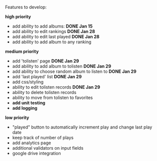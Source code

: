 Features to develop:


**high priority**
* add ability to add albums: **DONE Jan 15**
* add ability to edit rankings **DONE Jan 28**
* add ability to edit last played **DONE Jan 28**
* add ability to add album to any ranking


**medium priority**
* add 'tolisten' page **DONE Jan 29**
* add ability to add album to tolisten **DONE Jan 29**
* add ability to choose random album to listen to **DONE Jan 29**
* add 'last played' list **DONE Jan 29**
* add css/styling
* ability to edit tolisten records **DONE Jan 29**
* ability to delete tolisten records
* ability to move from tolisten to favorites
* **add unit testing**
* **add logging**

**low priority**
* "played" button to automatically increment play and change last play date
* keep track of number of plays
* add analytics page
* additional validators on input fields
* google drive integration
